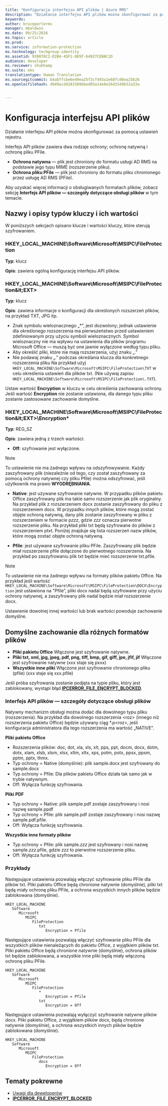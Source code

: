 ```yaml
---
title: "Konfiguracja interfejsu API plików | Azure RMS"
description: "Działanie interfejsu API plików można skonfigurować za pomocą ustawień rejestru."
keywords: 
author: bruceperlerms
manager: mbaldwin
ms.date: 09/25/2016
ms.topic: article
ms.prod: 
ms.service: information-protection
ms.technology: techgroup-identity
ms.assetid: 930878C2-D2B4-45F1-885F-64927CEBAC1D
audience: developer
ms.reviewer: shubhamp
ms.suite: ems
translationtype: Human Translation
ms.sourcegitcommit: b4abffcbe6e49ea25f3cf493a1e68fcd6ea25b26
ms.openlocfilehash: d949acd4281509bbed05a14e0e26d1549b52a33a


---
```


# Konfiguracja interfejsu API plików


Działanie interfejsu API plików można skonfigurować za pomocą ustawień rejestru.

Interfejs API plików zawiera dwa rodzaje ochrony; ochronę natywną i ochronę pliku PFile.

-   **Ochrona natywna** — plik jest chroniony do formatu usługi AD RMS na podstawie jego typu MIME (rozszerzenie pliku).
-   **Ochrona pliku PFile** — plik jest chroniony do formatu pliku chronionego przez usługę AD RMS (PFile).

Aby uzyskać więcej informacji o obsługiwanych formatach plików, zobacz sekcję **Interfejs API plików — szczegóły dotyczące obsługi plików** w tym temacie.

## Nazwy i opisy typów kluczy i ich wartości

W poniższych sekcjach opisano klucze i wartości kluczy, które sterują szyfrowaniem.

### HKEY_LOCAL_MACHINE\Software\Microsoft\MSIPC\FileProtection

**Typ**: klucz

**Opis**: zawiera ogólną konfigurację interfejsu API plików.

### HKEY_LOCAL_MACHINE\Software\Microsoft\MSIPC\FileProtection\&lt;EXT&gt;

**Typ**: klucz

**Opis**: zawiera informacje o konfiguracji dla określonych rozszerzeń plików, na przykład TXT, JPG itp.

- Znak symbolu wieloznacznego „*”, jest dozwolony; jednak ustawienie dla określonego rozszerzenia ma pierwszeństwo przed ustawieniem zdefiniowanym przy użyciu symboli wieloznacznych. Symbol wieloznaczny nie ma wpływu na ustawienia dla plików programu Microsoft Office — muszą być one jawnie wyłączone według typu pliku.
- Aby określić pliki, które nie mają rozszerzenia, użyj znaku „.”
- Nie podawaj znaku „.” podczas określania klucza dla konkretnego rozszerzenia pliku Na przykład użyj `HKEY_LOCAL_MACHINE\Software\Microsoft\MSIPC\FileProtection\TXT` w celu określenia ustawień dla plików txt. (Nie używaj zapisu `HKEY_LOCAL_MACHINE\Software\Microsoft\MSIPC\FileProtection\.TXT`).

Ustaw wartość **Encryption** w kluczu w celu określenia zachowania ochrony. Jeśli wartość **Encryption** nie zostanie ustawiona, dla danego typu pliku zostanie zastosowane zachowanie domyślne.


### HKEY_LOCAL_MACHINE\Software\Microsoft\MSIPC\FileProtection\&lt;EXT&gt;\Encryption*

**Typ**: REG_SZ

**Opis**: zawiera jedną z trzech wartości:

- **Off**: szyfrowanie jest wyłączone.

> [!Note] 
> To ustawienie nie ma żadnego wpływu na odszyfrowywanie. Każdy zaszyfrowany plik (niezależnie od tego, czy został zaszyfrowany za pomocą ochrony natywnej czy pliku Pfile) można odszyfrować, jeśli użytkownik ma prawo **WYODRĘBNIANIA**.

- **Native**: jest używane szyfrowanie natywne. W przypadku plików pakietu Office zaszyfrowany plik ma takie samo rozszerzenie jak plik oryginalny. Na przykład plik z rozszerzeniem docx zostanie zaszyfrowany do pliku z rozszerzeniem docx. W przypadku innych plików, które mogą zostać objęte ochroną natywną, dany plik zostanie zaszyfrowany w pliku z rozszerzeniem w formacie p*zzz*, gdzie *zzz* oznacza pierwotne rozszerzenie pliku. Na przykład pliki txt będą szyfrowane do plików z rozszerzeniem ptxt. Poniżej znajduje się lista rozszerzeń nazw plików, które mogą zostać objęte ochroną natywną.

- **Pfile**: jest używane szyfrowanie pliku PFile. Zaszyfrowany plik będzie miał rozszerzenie pfile dołączone do pierwotnego rozszerzenia. Na przykład po zaszyfrowaniu plik txt będzie mieć rozszerzenie txt.pfile.


> [!Note] 
> To ustawienie nie ma żadnego wpływu na formaty plików pakietu Office. Na przykład jeśli wartość `HKEY_LOCAL_MACHINE\Software\Microsoft\MSIPC\FileProtection\DOCX\Encryption` jest ustawiona na &quot;Pfile”, pliki docx nadal będą szyfrowane przy użyciu ochrony natywnej, a zaszyfrowany plik nadal będzie miał rozszerzenie docx.

Ustawienie dowolnej innej wartości lub brak wartości powoduje zachowanie domyślne.

## Domyślne zachowanie dla różnych formatów plików

-   **Pliki pakietu Office** Włączone jest szyfrowanie natywne.
-   **Pliki txt, xml, jpg, jpeg, pdf, png, tiff, bmp, gif, giff, jpe, jfif, jif** Włączone jest szyfrowanie natywne (xxx staje się pxxx)
-   **Wszystkie inne pliki** Włączone jest szyfrowanie chronionego pliku (pfile) (xxx staje się xxx.pfile)

Jeśli próba szyfrowania zostanie podjęta na typie pliku, który jest zablokowany, wystąpi błąd [**IPCERROR\_FILE\_ENCRYPT\_BLOCKED**](/information-protection/sdk/2.1/api/win/error%20codes).

### Interfejs API plików — szczegóły dotyczące obsługi plików

Natywny mechanizm obsługi można dodać dla dowolnego typu pliku (rozszerzenia). Na przykład dla dowolnego rozszerzenia &lt;roz&gt; (innego niż rozszerzenia pakietu Office) będzie używany ciąg \*.p&lt;roz&gt;, jeśli konfiguracja administratora dla tego rozszerzenia ma wartość „NATIVE”.

**Pliki pakietu Office**

-   Rozszerzenia plików: doc, dot, xla, xls, xlt, pps, ppt, docm, docx, dotm, dotx, xlam, xlsb, xlsm, xlsx, xltm, xltx, xps, potm, potx, ppsx, ppsm, pptm, pptx, thmx.
-   Typ ochrony = Native (domyślnie): plik sample.docx jest szyfrowany do sample.docx
-   Typ ochrony = Pfile: Dla plików pakietu Office działa tak samo jak w trybie natywnym.
-   Off: Wyłącza funkcję szyfrowania.

**Pliki PDF**

-   Typ ochrony = Native: plik sample.pdf zostaje zaszyfrowany i nosi nazwę sample.ppdf
-   Typ ochrony = Pfile: plik sample.pdf zostaje zaszyfrowany i nosi nazwę sample.pdf.pfile.
-   Off: Wyłącza funkcję szyfrowania.

**Wszystkie inne formaty plików**

-   Typ ochrony = Pfile: plik sample.*zzz* jest szyfrowany i nosi nazwę sample.*zzz*.pfile, gdzie *zzz* to pierwotne rozszerzenie pliku.
-   Off: Wyłącza funkcję szyfrowania.

### Przykłady

Następujące ustawienia pozwalają włączyć szyfrowanie pliku PFile dla plików txt. Pliki pakietu Office będą chronione natywnie (domyślnie), pliki txt będą miały ochronę pliku PFile, a ochrona wszystkich innych plików będzie zablokowana (domyślnie).

```
HKEY_LOCAL_MACHINE
   Software
      Microsoft
         MSIPC
            FileProtection
               txt
                  Encryption = Pfile
```

Następujące ustawienia pozwalają włączyć szyfrowanie pliku PFile dla wszystkich plików nienależących do pakietu Office, z wyjątkiem plików txt. Pliki pakietu Office będą chronione natywnie (domyślnie), ochrona plików txt będzie zablokowana, a wszystkie inne pliki będą miały włączoną ochronę pliku PFile.

```
HKEY_LOCAL_MACHINE
   Software
      Microsoft
         MSIPC
            FileProtection
               *
                  Encryption = Pfile
               txt
                  Encryption = Off
```

Następujące ustawienia pozwalają wyłączyć szyfrowanie natywne plików docx. Pliki pakietu Office, z wyjątkiem plików docx, będą chronione natywnie (domyślnie), a ochrona wszystkich innych plików będzie zablokowana (domyślnie).

```
HKEY_LOCAL_MACHINE
   Software
      Microsoft
         MSIPC
            FileProtection
               docx
                  Encryption = Off
```

## Tematy pokrewne

* [Uwagi dla deweloperów](developer-notes.md)
* [**IPCERROR\_FILE\_ENCRYPT\_BLOCKED**](/information-protection/sdk/2.1/api/win/error%20codes)
 

 



<!--HONumber=Oct16_HO1-->



